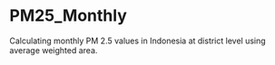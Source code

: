 # PM25_Monthly
Calculating monthly PM 2.5 values in Indonesia at district level using average weighted area.
